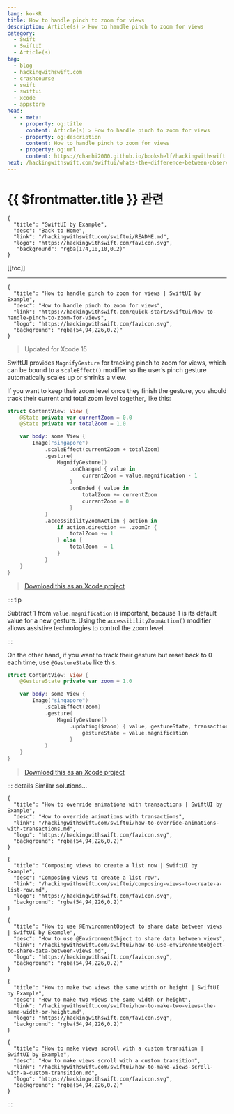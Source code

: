 ```yaml
---
lang: ko-KR
title: How to handle pinch to zoom for views
description: Article(s) > How to handle pinch to zoom for views
category:
  - Swift
  - SwiftUI
  - Article(s)
tag: 
  - blog
  - hackingwithswift.com
  - crashcourse
  - swift
  - swiftui
  - xcode
  - appstore
head:
  - - meta:
    - property: og:title
      content: Article(s) > How to handle pinch to zoom for views
    - property: og:description
      content: How to handle pinch to zoom for views
    - property: og:url
      content: https://chanhi2000.github.io/bookshelf/hackingwithswift.com/swiftui/how-to-handle-pinch-to-zoom-for-views.html
next: /hackingwithswift.com/swiftui/whats-the-difference-between-observedobject-state-and-environmentobject.md
---
```


# {{ $frontmatter.title }} 관련

```component VPCard
{
  "title": "SwiftUI by Example",
  "desc": "Back to Home",
  "link": "/hackingwithswift.com/swiftui/README.md",
  "logo": "https://hackingwithswift.com/favicon.svg",
   "background": "rgba(174,10,10,0.2)"
}
```

[[toc]]

---

```component VPCard
{
  "title": "How to handle pinch to zoom for views | SwiftUI by Example",
  "desc": "How to handle pinch to zoom for views",
  "link": "https://hackingwithswift.com/quick-start/swiftui/how-to-handle-pinch-to-zoom-for-views",
  "logo": "https://hackingwithswift.com/favicon.svg",
  "background": "rgba(54,94,226,0.2)"
}
```

> Updated for Xcode 15

SwiftUI provides `MagnifyGesture` for tracking pinch to zoom for views, which can be bound to a `scaleEffect()` modifier so the user’s pinch gesture automatically scales up or shrinks a view.

If you want to keep their zoom level once they finish the gesture, you should track their current and total zoom level together, like this:

```swift
struct ContentView: View {
    @State private var currentZoom = 0.0
    @State private var totalZoom = 1.0

    var body: some View {
        Image("singapore")
            .scaleEffect(currentZoom + totalZoom)
            .gesture(
                MagnifyGesture()
                    .onChanged { value in
                        currentZoom = value.magnification - 1
                    }
                    .onEnded { value in
                        totalZoom += currentZoom
                        currentZoom = 0
                    }
            )
            .accessibilityZoomAction { action in
                if action.direction == .zoomIn {
                    totalZoom += 1
                } else {
                    totalZoom -= 1
                }
            }
    }
}
```

> [<FontIcon icon="fas fa-file-zipper"/>Download this as an Xcode project](https://hackingwithswift.com/files/projects/swiftui/how-to-handle-pinch-to-zoom-for-views-1.zip)

::: tip

Subtract 1 from `value.magnification` is important, because 1 is its default value for a new gesture. Using the `accessibilityZoomAction()` modifier allows assistive technologies to control the zoom level.

:::

On the other hand, if you want to track their gesture but reset back to 0 each time, use `@GestureState` like this:

```swift
struct ContentView: View {
    @GestureState private var zoom = 1.0

    var body: some View {
        Image("singapore")
            .scaleEffect(zoom)
            .gesture(
                MagnifyGesture()
                    .updating($zoom) { value, gestureState, transaction in
                        gestureState = value.magnification
                    }
            )
    }
}
```

> [<FontIcon icon="fas fa-file-zipper"/>Download this as an Xcode project](https://hackingwithswift.com/files/projects/swiftui/how-to-handle-pinch-to-zoom-for-views-2.zip)

::: details Similar solutions…

```component VPCard
{
  "title": "How to override animations with transactions | SwiftUI by Example",
  "desc": "How to override animations with transactions",
  "link": "/hackingwithswift.com/swiftui/how-to-override-animations-with-transactions.md",
  "logo": "https://hackingwithswift.com/favicon.svg",
  "background": "rgba(54,94,226,0.2)"
}
```

```component VPCard
{
  "title": "Composing views to create a list row | SwiftUI by Example",
  "desc": "Composing views to create a list row",
  "link": "/hackingwithswift.com/swiftui/composing-views-to-create-a-list-row.md",
  "logo": "https://hackingwithswift.com/favicon.svg",
  "background": "rgba(54,94,226,0.2)"
}
```

```component VPCard
{
  "title": "How to use @EnvironmentObject to share data between views | SwiftUI by Example",
  "desc": "How to use @EnvironmentObject to share data between views",
  "link": "/hackingwithswift.com/swiftui/how-to-use-environmentobject-to-share-data-between-views.md",
  "logo": "https://hackingwithswift.com/favicon.svg",
  "background": "rgba(54,94,226,0.2)"
}
```

```component VPCard
{
  "title": "How to make two views the same width or height | SwiftUI by Example",
  "desc": "How to make two views the same width or height",
  "link": "/hackingwithswift.com/swiftui/how-to-make-two-views-the-same-width-or-height.md",
  "logo": "https://hackingwithswift.com/favicon.svg",
  "background": "rgba(54,94,226,0.2)"
}
```

```component VPCard
{
  "title": "How to make views scroll with a custom transition | SwiftUI by Example",
  "desc": "How to make views scroll with a custom transition",
  "link": "/hackingwithswift.com/swiftui/how-to-make-views-scroll-with-a-custom-transition.md",
  "logo": "https://hackingwithswift.com/favicon.svg",
  "background": "rgba(54,94,226,0.2)"
}
```

:::

